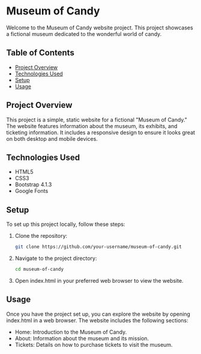 # Museum of Candy

Welcome to the Museum of Candy website project. This project showcases a fictional museum dedicated to the wonderful world of candy.

## Table of Contents

- [Project Overview](#project-overview)
- [Technologies Used](#technologies-used)
- [Setup](#setup)
- [Usage](#usage)

## Project Overview

This project is a simple, static website for a fictional "Museum of Candy." The website features information about the museum, its exhibits, and ticketing information. It includes a responsive design to ensure it looks great on both desktop and mobile devices.

## Technologies Used

- HTML5
- CSS3
- Bootstrap 4.1.3
- Google Fonts

## Setup

To set up this project locally, follow these steps:

1. Clone the repository:
   ```bash
   git clone https://github.com/your-username/museum-of-candy.git
   ```
2. Navigate to the project directory:
   ```bash
   cd museum-of-candy
   ``` 
3.  Open index.html in your preferred web browser to view the website.

## Usage

Once you have the project set up, you can explore the website by opening index.html in a web browser. The website includes the following sections:

- Home: Introduction to the Museum of Candy.
- About: Information about the museum and its mission.
- Tickets: Details on how to purchase tickets to visit the museum.
